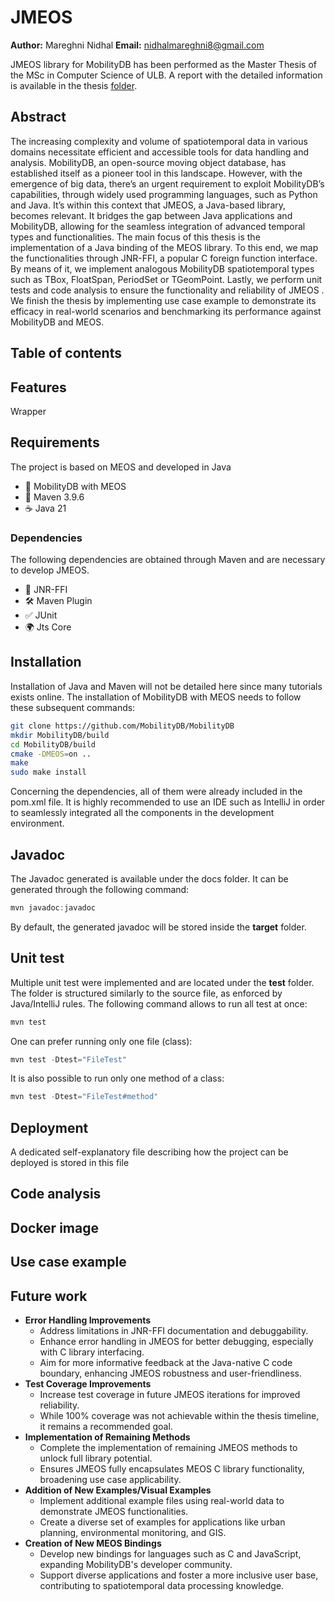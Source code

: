 # JMEOS
**Author:** Mareghni Nidhal
**Email:** nidhalmareghni8@gmail.com

JMEOS library for MobilityDB has been performed as the Master Thesis of the MSc in Computer Science of ULB.
A report with the detailed information is available in the thesis [folder](https://github.com/nmareghn/MobilityDB-JMEOS/tree/test/thesis).

## Abstract

The increasing complexity and volume of spatiotemporal data in various domains necessitate efficient and accessible tools for data handling and analysis. MobilityDB, an open-source moving object database, has established itself as a pioneer tool in this landscape. However, with the emergence of big data, there’s an urgent requirement to exploit MobilityDB’s capabilities, through widely used programming languages, such as Python and Java. It’s within this context that JMEOS, a Java-based library, becomes relevant. It bridges the gap between Java applications and MobilityDB, allowing for the seamless integration of advanced temporal types and functionalities. The main focus of this thesis is the implementation of a Java binding of the MEOS library. To this end, we map the functionalities through JNR-FFI, a popular C foreign function interface. By means of it, we implement analogous MobilityDB spatiotemporal types such as TBox, FloatSpan, PeriodSet or TGeomPoint. Lastly, we perform unit tests and code analysis to ensure the functionality and reliability of JMEOS . We finish the thesis by implementing use case example to demonstrate its efficacy in real-world scenarios and benchmarking its performance against MobilityDB and MEOS.

## Table of contents


## Features
Wrapper 

## Requirements
The project is based on MEOS and developed in Java
- 🚀 MobilityDB with MEOS
- 📝 Maven 3.9.6
- ☕ Java 21
### Dependencies
The following dependencies are obtained through Maven and are necessary to develop JMEOS.
- 🔗 JNR-FFI
- 🛠️ Maven Plugin
- ✅ JUnit
- 🌍 Jts Core


## Installation
Installation of Java and Maven will not be detailed here since many tutorials exists online. The installation of MobilityDB with MEOS needs to follow these subsequent commands: 

```bash
git clone https://github.com/MobilityDB/MobilityDB
mkdir MobilityDB/build
cd MobilityDB/build
cmake -DMEOS=on ..
make
sudo make install
```

Concerning the dependencies, all of them were already included in the pom.xml file. It is highly recommended to use an IDE such as IntelliJ in order to seamlessly integrated all the components in the development environment.


## Javadoc
The Javadoc generated is available under the docs folder. 
It can be generated through the following command:
```java
mvn javadoc:javadoc
```

By default, the generated javadoc will be stored inside the **target** folder.

## Unit test
Multiple unit test were implemented and are located under the **test** folder. The folder is structured similarly to the source file, as enforced by Java/IntelliJ rules. 
The following command allows to run all test at once:
```java
mvn test
```
One can prefer running only one file (class):
```java
mvn test -Dtest="FileTest"
```
It is also possible to run only one method of a class:
```java
mvn test -Dtest="FileTest#method"
```


## Deployment
A dedicated self-explanatory file describing how the project can be deployed is stored in this file

## Code analysis

## Docker image

## Use case example

## Future work
-  **Error Handling Improvements**  
	- Address limitations in JNR-FFI documentation and debuggability. 
	- Enhance error handling in JMEOS for better debugging, especially with C library interfacing.
	- Aim for more informative feedback at the Java-native C code boundary, enhancing JMEOS robustness and     user-friendliness. 
-  **Test Coverage Improvements**  
	- Increase test coverage in future JMEOS iterations for improved reliability. 
	- While 100% coverage was not achievable within the thesis timeline, it remains a recommended goal. 
-  **Implementation of Remaining Methods**  
    - Complete the implementation of remaining JMEOS methods to unlock full library potential. 
    - Ensures JMEOS fully encapsulates MEOS C library functionality, broadening use case applicability. 
 -  **Addition of New Examples/Visual Examples**  
    - Implement additional example files using real-world data to demonstrate JMEOS functionalities. 
    - Create a diverse set of examples for applications like urban planning, environmental monitoring, and GIS. 
-  **Creation of New MEOS Bindings**  
    - Develop new bindings for languages such as C and JavaScript, expanding MobilityDB's developer community.          
    - Support diverse applications and foster a more inclusive user base, contributing to spatiotemporal data processing knowledge.


